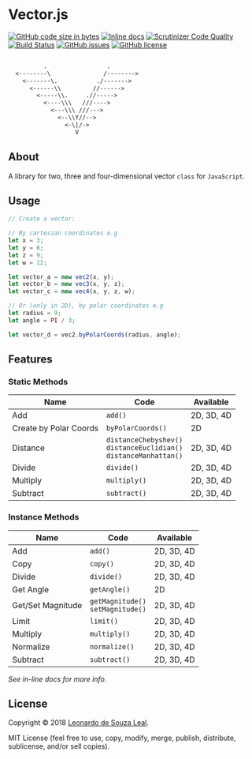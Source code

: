 # Vector.js

[![GitHub code size in bytes](https://img.shields.io/github/languages/code-size/Wikarot/Vector.js.svg)](https://github.com/Wikarot/Vector.js)
[![Inline docs](http://inch-ci.org/github/Wikarot/Vector.js.svg?branch=master&style=shields)](http://inch-ci.org/github/Wikarot/Vector.js)
[![Scrutinizer Code Quality](https://scrutinizer-ci.com/g/Wikarot/Vector.js/badges/quality-score.png?b=master)](https://scrutinizer-ci.com/g/Wikarot/Vector.js/?branch=master)
[![Build Status](https://scrutinizer-ci.com/g/Wikarot/Vector.js/badges/build.png?b=master)](https://scrutinizer-ci.com/g/Wikarot/Vector.js/build-status/master)
[![GitHub issues](https://img.shields.io/github/issues/Wikarot/Vector.js.svg)](https://github.com/Wikarot/Vector.js/issues)
[![GitHub license](https://img.shields.io/github/license/Wikarot/Vector.js.svg)](https://github.com/Wikarot/Vector.js/blob/master/LICENSE)

```txt

          .                 .
  <--------\               /-------->
    <-------\.           ./------->
      <------\\         //------>
        <-----\\.     .//----->
          <----\\\   ///---->
            <---\\\ ///--->
              <--\\Y//-->
                <-\|/->
                   V

```

## About

A library for two, three and four-dimensional vector `class` for `JavaScript`.

## Usage

```JavaScript
// Create a vector:

// By cartesian coordinates e.g
let x = 3;
let y = 6;
let z = 9;
let w = 12;

let vector_a = new vec2(x, y);
let vector_b = new vec3(x, y, z);
let vector_c = new vec4(x, y, z, w);

// Or (only in 2D), by polar coordinates e.g
let radius = 9;
let angle = PI / 3;

let vector_d = vec2.byPolarCoords(radius, angle);
```

## Features

### Static Methods

| Name | Code | Available |
| ---  | ---  | ---       |
| Add | `add()` | 2D, 3D, 4D |
| Create by Polar Coords | `byPolarCoords()` | 2D|
| Distance | `distanceChebyshev()`<br>`distanceEuclidian()`<br>`distanceManhattan()` | 2D, 3D, 4D |
| Divide | `divide()` | 2D, 3D, 4D |
| Multiply | `multiply()` | 2D, 3D, 4D |
| Subtract | `subtract()` | 2D, 3D, 4D |

### Instance Methods

| Name | Code | Available |
| ---  | ---  | ---       |
| Add | `add()` | 2D, 3D, 4D |
| Copy | `copy()` | 2D, 3D, 4D |
| Divide | `divide()` | 2D, 3D, 4D |
| Get Angle | `getAngle()` | 2D |
| Get/Set Magnitude | `getMagnitude()`<br>`setMagnitude()` | 2D, 3D, 4D |
| Limit | `limit()` | 2D, 3D, 4D |
| Multiply | `multiply()` | 2D, 3D, 4D |
| Normalize | `normalize()` | 2D, 3D, 4D |
| Subtract | `subtract()` | 2D, 3D, 4D |

*See in-line docs for more info.*

## License

Copyright &copy; 2018 [Leonardo de Souza Leal](https://github.com/Wikarot "GitHub profile").

MIT License (feel free to use, copy, modify, merge, publish, distribute, sublicense, and/or sell copies).
